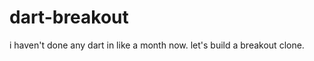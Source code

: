 dart-breakout
=============

i haven't done any dart in like a month now. let's build a breakout clone.

